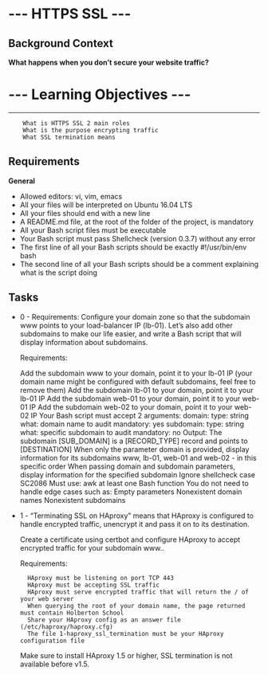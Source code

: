 # --- HTTPS SSL ---

**Background Context**
-------------
**What happens when you don’t secure your website traffic?**

# --- Learning Objectives ---
-------------
        What is HTTPS SSL 2 main roles
        What is the purpose encrypting traffic
        What SSL termination means


**Requirements**
-------------
**General**
- Allowed editors: vi, vim, emacs
- All your files will be interpreted on Ubuntu 16.04 LTS
- All your files should end with a new line
- A README.md file, at the root of the folder of the project, is mandatory
- All your Bash script files must be executable
- Your Bash script must pass Shellcheck (version 0.3.7) without any error
- The first line of all your Bash scripts should be exactly #!/usr/bin/env bash
- The second line of all your Bash scripts should be a comment explaining what is the script doing

**Tasks**
-------------
- 0 - Requirements:
    Configure your domain zone so that the subdomain www points to your load-balancer IP (lb-01). Let’s also add other subdomains to make our life easier, and write a Bash script that will display information about subdomains.

    Requirements:

    Add the subdomain www to your domain, point it to your lb-01 IP (your domain name might be configured with default subdomains, feel free to remove them)
    Add the subdomain lb-01 to your domain, point it to your lb-01 IP
    Add the subdomain web-01 to your domain, point it to your web-01 IP
    Add the subdomain web-02 to your domain, point it to your web-02 IP
    Your Bash script must accept 2 arguments:
        domain:
            type: string
            what: domain name to audit
            mandatory: yes
        subdomain:
            type: string
            what: specific subdomain to audit
            mandatory: no
    Output: The subdomain [SUB_DOMAIN] is a [RECORD_TYPE] record and points to [DESTINATION]
    When only the parameter domain is provided, display information for its subdomains www, lb-01, web-01 and web-02 - in this specific order
    When passing domain and subdomain parameters, display information for the specified subdomain
    Ignore shellcheck case SC2086
    Must use:
        awk
        at least one Bash function
    You do not need to handle edge cases such as:
        Empty parameters
        Nonexistent domain names
        Nonexistent subdomains
- 1 - “Terminating SSL on HAproxy” means that HAproxy is configured to handle encrypted traffic, unencrypt it and pass it on to its destination.

    Create a certificate using certbot and configure HAproxy to accept encrypted traffic for your subdomain www..

    Requirements:

        HAproxy must be listening on port TCP 443
        HAproxy must be accepting SSL traffic
        HAproxy must serve encrypted traffic that will return the / of your web server
        When querying the root of your domain name, the page returned must contain Holberton School
        Share your HAproxy config as an answer file (/etc/haproxy/haproxy.cfg)
        The file 1-haproxy_ssl_termination must be your HAproxy configuration file

    Make sure to install HAproxy 1.5 or higher, SSL termination is not available before v1.5.
